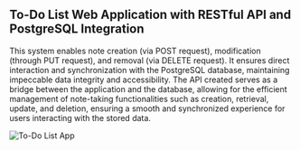 ## To-Do List Web Application with RESTful API and PostgreSQL Integration

This system enables note creation (via POST request), modification (through PUT request), and removal (via DELETE request). It ensures direct interaction and synchronization with the PostgreSQL database, maintaining impeccable data integrity and accessibility.
The API created serves as a bridge between the application and the database, allowing for the efficient management of note-taking functionalities such as creation, retrieval, update, and deletion, ensuring a smooth and synchronized experience for users interacting with the stored data.

![To-Do List App](https://github.com/miguelthemigs/to-do/assets/93150152/d7fee306-1529-40c0-8d98-e374cad4fb3b)
